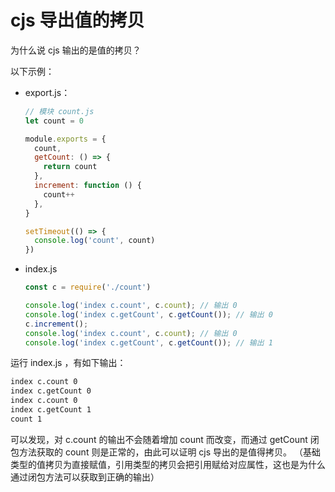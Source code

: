 # cjs 导出值的拷贝

为什么说 cjs 输出的是值的拷贝？

以下示例：

- export.js：

  ```js
  // 模块 count.js
  let count = 0

  module.exports = {
    count,
    getCount: () => {
      return count
    },
    increment: function () {
      count++
    },
  }

  setTimeout(() => {
    console.log('count', count)
  })
  ```

- index.js
  
  ```js
  const c = require('./count')

  console.log('index c.count', c.count); // 输出 0
  console.log('index c.getCount', c.getCount()); // 输出 0
  c.increment();
  console.log('index c.count', c.count); // 输出 0
  console.log('index c.getCount', c.getCount()); // 输出 1
  ```

运行 index.js ，有如下输出：

```bash
index c.count 0
index c.getCount 0
index c.count 0
index c.getCount 1
count 1
```

可以发现，对 c.count 的输出不会随着增加 count 而改变，而通过 getCount 闭包方法获取的 count 则是正常的，由此可以证明 cjs 导出的是值得拷贝。
（基础类型的值拷贝为直接赋值，引用类型的拷贝会把引用赋给对应属性，这也是为什么通过闭包方法可以获取到正确的输出）
